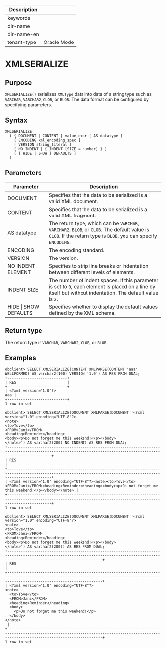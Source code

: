| Description   |                 |
|---------------|-----------------|
| keywords      |                 |
| dir-name      |                 |
| dir-name-en   |                 |
| tenant-type   | Oracle Mode     |

# XMLSERIALIZE

## Purpose

`XMLSERIALIZE()` serializes `XMLType` data into data of a string type such as `VARCHAR`, `VARCHAR2`, `CLOB`, or `BLOB`. The data format can be configured by specifying parameters. 

## Syntax

```shell
XMLSERIALIZE
  ( { DOCUMENT | CONTENT } value_expr [ AS datatype ]
    [ ENCODING xml_encoding_spec ]
    [ VERSION string_literal ]
    [ NO INDENT | { INDENT [SIZE = number] } ]
    [ { HIDE | SHOW } DEFAULTS ]
  )
```

## Parameters

| Parameter | Description |
| --- | --- |
| DOCUMENT | Specifies that the data to be serialized is a valid XML document.  |
| CONTENT | Specifies that the data to be serialized is a valid XML fragment.  |
| AS datatype | The return type, which can be `VARCHAR`, `VARCHAR2`, `BLOB`, or `CLOB`. The default value is `CLOB`. If the return type is `BLOB`, you can specify `ENCODING`.  |
| ENCODING | The encoding standard.  |
| VERSION | The version.  |
| NO INDENT ELEMENT | Specifies to strip line breaks or indentation between different levels of elements.  |
| INDENT SIZE | The number of indent spaces. If this parameter is set to `0`, each element is placed on a line by itself but without indentation. The default value is `2`.  |
| HIDE &#124; SHOW DEFAULTS | Specifies whether to display the default values defined by the XML schema.  |

## Return type

The return type is `VARCHAR`, `VARCHAR2`, `CLOB`, or `BLOB`. 

## Examples

```shell
obclient> SELECT XMLSERIALIZE(CONTENT XMLPARSE(CONTENT 'aaa' WELLFORMED) AS varchar2(100) VERSION '1.0') AS RES FROM DUAL;
+---------------------------+
| RES                       |
+---------------------------+
| <?xml version="1.0"?>
aaa |
+---------------------------+
1 row in set

obclient> SELECT XMLSERIALIZE(DOCUMENT XMLPARSE(DOCUMENT '<?xml version="1.0" encoding="UTF-8"?>
<note>
<to>Tove</to>
<FROM>Jani</FROM>
<heading>Reminder</heading>
<body><p>Do not forget me this weekend!</p></body>
</note>') AS varchar2(200) NO INDENT) AS RES FROM DUAL;
+----------------------------------------------------------------------------------------------------------------------------------------------------------------+
| RES                                                                                                                                                            |
+----------------------------------------------------------------------------------------------------------------------------------------------------------------+
| <?xml version="1.0" encoding="UTF-8"?><note><to>Tove</to><FROM>Jani</FROM><heading>Reminder</heading><body><p>Do not forget me this weekend!</p></body></note> |
+----------------------------------------------------------------------------------------------------------------------------------------------------------------+
1 row in set

obclient> SELECT XMLSERIALIZE(DOCUMENT XMLPARSE(DOCUMENT '<?xml version="1.0" encoding="UTF-8"?>
<note>
<to>Tove</to>
<FROM>Jani</FROM>
<heading>Reminder</heading>
<body><p>Do not forget me this weekend!</p></body>
</note>') AS varchar2(200)) AS RES FROM DUAL;
+---------------------------------------------------------------------------------------------------------------------------------------------------------------------------------------+
| RES                                                                                                                                                                                   |
+---------------------------------------------------------------------------------------------------------------------------------------------------------------------------------------+
| <?xml version="1.0" encoding="UTF-8"?>
<note>
  <to>Tove</to>
  <FROM>Jani</FROM>
  <heading>Reminder</heading>
  <body>
    <p>Do not forget me this weekend!</p>
  </body>
</note>
 |
+---------------------------------------------------------------------------------------------------------------------------------------------------------------------------------------+
1 row in set
```
